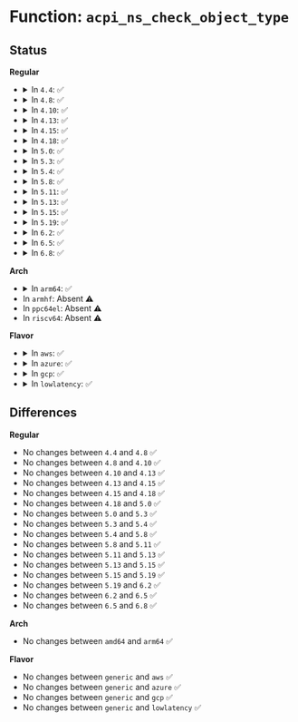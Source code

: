 # Function: <code>acpi_ns_check_object_type</code>

## Status
<b>Regular</b>
<ul>
<li>
<details>
<summary>In <code>4.4</code>: ✅</summary>

```c
acpi_status acpi_ns_check_object_type(struct acpi_evaluate_info *info, union acpi_operand_object **return_object_ptr, u32 expected_btypes, u32 package_index);
```

**Collision:** Unique Global

**Inline:** No

**Transformation:** False

**Instances:**

```
In drivers/acpi/acpica/nspredef.c (ffffffff8149da31)
Location: drivers/acpi/acpica/nspredef.c:223
Inline: False
Direct callers:
  - drivers/acpi/acpica/nspredef.c:acpi_ns_check_return_value
  - drivers/acpi/acpica/nsprepkg.c:acpi_ns_check_package_elements
  - drivers/acpi/acpica/nsprepkg.c:acpi_ns_check_package_elements
  - drivers/acpi/acpica/nsprepkg.c:acpi_ns_check_package_list
  - drivers/acpi/acpica/nsprepkg.c:acpi_ns_check_package_list
  - drivers/acpi/acpica/nsprepkg.c:acpi_ns_check_package_list
  - drivers/acpi/acpica/nsprepkg.c:acpi_ns_check_package
  - drivers/acpi/acpica/nsprepkg.c:acpi_ns_check_package
  - drivers/acpi/acpica/nsprepkg.c:acpi_ns_check_package
  - drivers/acpi/acpica/nsprepkg.c:acpi_ns_check_package
  - drivers/acpi/acpica/nsprepkg.c:acpi_ns_check_package
  - drivers/acpi/acpica/nsprepkg.c:acpi_ns_check_package
```
**Symbols:**

```
ffffffff8149da31-ffffffff8149dbe7: acpi_ns_check_object_type (STB_GLOBAL)
```
</details>
</li>
<li>
<details>
<summary>In <code>4.8</code>: ✅</summary>

```c
acpi_status acpi_ns_check_object_type(struct acpi_evaluate_info *info, union acpi_operand_object **return_object_ptr, u32 expected_btypes, u32 package_index);
```

**Collision:** Unique Global

**Inline:** No

**Transformation:** False

**Instances:**

```
In drivers/acpi/acpica/nspredef.c (ffffffff814ecc7a)
Location: drivers/acpi/acpica/nspredef.c:223
Inline: False
Direct callers:
  - drivers/acpi/acpica/nspredef.c:acpi_ns_check_return_value
  - drivers/acpi/acpica/nsprepkg.c:acpi_ns_check_package_elements
  - drivers/acpi/acpica/nsprepkg.c:acpi_ns_check_package_elements
  - drivers/acpi/acpica/nsprepkg.c:acpi_ns_check_package_list
  - drivers/acpi/acpica/nsprepkg.c:acpi_ns_check_package_list
  - drivers/acpi/acpica/nsprepkg.c:acpi_ns_check_package_list
  - drivers/acpi/acpica/nsprepkg.c:acpi_ns_check_package
  - drivers/acpi/acpica/nsprepkg.c:acpi_ns_check_package
  - drivers/acpi/acpica/nsprepkg.c:acpi_ns_check_package
  - drivers/acpi/acpica/nsprepkg.c:acpi_ns_check_package
  - drivers/acpi/acpica/nsprepkg.c:acpi_ns_check_package
  - drivers/acpi/acpica/nsprepkg.c:acpi_ns_check_package
```
**Symbols:**

```
ffffffff814ecc7a-ffffffff814ece30: acpi_ns_check_object_type (STB_GLOBAL)
```
</details>
</li>
<li>
<details>
<summary>In <code>4.10</code>: ✅</summary>

```c
acpi_status acpi_ns_check_object_type(struct acpi_evaluate_info *info, union acpi_operand_object **return_object_ptr, u32 expected_btypes, u32 package_index);
```

**Collision:** Unique Global

**Inline:** No

**Transformation:** False

**Instances:**

```
In drivers/acpi/acpica/nspredef.c (ffffffff8150f6c3)
Location: drivers/acpi/acpica/nspredef.c:223
Inline: False
Direct callers:
  - drivers/acpi/acpica/nspredef.c:acpi_ns_check_return_value
  - drivers/acpi/acpica/nsprepkg.c:acpi_ns_check_package_elements
  - drivers/acpi/acpica/nsprepkg.c:acpi_ns_check_package_elements
  - drivers/acpi/acpica/nsprepkg.c:acpi_ns_check_package_list
  - drivers/acpi/acpica/nsprepkg.c:acpi_ns_check_package_list
  - drivers/acpi/acpica/nsprepkg.c:acpi_ns_check_package_list
  - drivers/acpi/acpica/nsprepkg.c:acpi_ns_check_package
  - drivers/acpi/acpica/nsprepkg.c:acpi_ns_check_package
  - drivers/acpi/acpica/nsprepkg.c:acpi_ns_check_package
  - drivers/acpi/acpica/nsprepkg.c:acpi_ns_check_package
  - drivers/acpi/acpica/nsprepkg.c:acpi_ns_check_package
  - drivers/acpi/acpica/nsprepkg.c:acpi_ns_check_package
```
**Symbols:**

```
ffffffff8150f6c3-ffffffff8150f879: acpi_ns_check_object_type (STB_GLOBAL)
```
</details>
</li>
<li>
<details>
<summary>In <code>4.13</code>: ✅</summary>

```c
acpi_status acpi_ns_check_object_type(struct acpi_evaluate_info *info, union acpi_operand_object **return_object_ptr, u32 expected_btypes, u32 package_index);
```

**Collision:** Unique Global

**Inline:** No

**Transformation:** False

**Instances:**

```
In drivers/acpi/acpica/nspredef.c (ffffffff8151fd7d)
Location: drivers/acpi/acpica/nspredef.c:223
Inline: False
Direct callers:
  - drivers/acpi/acpica/nspredef.c:acpi_ns_check_return_value
  - drivers/acpi/acpica/nsprepkg.c:acpi_ns_check_package_elements
  - drivers/acpi/acpica/nsprepkg.c:acpi_ns_check_package_elements
  - drivers/acpi/acpica/nsprepkg.c:acpi_ns_check_package_list
  - drivers/acpi/acpica/nsprepkg.c:acpi_ns_check_package_list
  - drivers/acpi/acpica/nsprepkg.c:acpi_ns_check_package_list
  - drivers/acpi/acpica/nsprepkg.c:acpi_ns_check_package
  - drivers/acpi/acpica/nsprepkg.c:acpi_ns_check_package
  - drivers/acpi/acpica/nsprepkg.c:acpi_ns_check_package
  - drivers/acpi/acpica/nsprepkg.c:acpi_ns_check_package
  - drivers/acpi/acpica/nsprepkg.c:acpi_ns_check_package
  - drivers/acpi/acpica/nsprepkg.c:acpi_ns_check_package
```
**Symbols:**

```
ffffffff8151fd7d-ffffffff8151ff49: acpi_ns_check_object_type (STB_GLOBAL)
```
</details>
</li>
<li>
<details>
<summary>In <code>4.15</code>: ✅</summary>

```c
acpi_status acpi_ns_check_object_type(struct acpi_evaluate_info *info, union acpi_operand_object **return_object_ptr, u32 expected_btypes, u32 package_index);
```

**Collision:** Unique Global

**Inline:** No

**Transformation:** False

**Instances:**

```
In drivers/acpi/acpica/nspredef.c (ffffffff8157326e)
Location: drivers/acpi/acpica/nspredef.c:223
Inline: False
Direct callers:
  - drivers/acpi/acpica/nspredef.c:acpi_ns_check_return_value
  - drivers/acpi/acpica/nsprepkg.c:acpi_ns_check_package_elements
  - drivers/acpi/acpica/nsprepkg.c:acpi_ns_check_package_elements
  - drivers/acpi/acpica/nsprepkg.c:acpi_ns_check_package_list
  - drivers/acpi/acpica/nsprepkg.c:acpi_ns_check_package_list
  - drivers/acpi/acpica/nsprepkg.c:acpi_ns_check_package_list
  - drivers/acpi/acpica/nsprepkg.c:acpi_ns_check_package
  - drivers/acpi/acpica/nsprepkg.c:acpi_ns_check_package
  - drivers/acpi/acpica/nsprepkg.c:acpi_ns_check_package
  - drivers/acpi/acpica/nsprepkg.c:acpi_ns_check_package
  - drivers/acpi/acpica/nsprepkg.c:acpi_ns_check_package
  - drivers/acpi/acpica/nsprepkg.c:acpi_ns_check_package
```
**Symbols:**

```
ffffffff8157326e-ffffffff8157343a: acpi_ns_check_object_type (STB_GLOBAL)
```
</details>
</li>
<li>
<details>
<summary>In <code>4.18</code>: ✅</summary>

```c
acpi_status acpi_ns_check_object_type(struct acpi_evaluate_info *info, union acpi_operand_object **return_object_ptr, u32 expected_btypes, u32 package_index);
```

**Collision:** Unique Global

**Inline:** No

**Transformation:** False

**Instances:**

```
In drivers/acpi/acpica/nspredef.c (ffffffff815aa1ea)
Location: drivers/acpi/acpica/nspredef.c:189
Inline: False
Direct callers:
  - drivers/acpi/acpica/nspredef.c:acpi_ns_check_return_value
  - drivers/acpi/acpica/nsprepkg.c:acpi_ns_check_package_elements
  - drivers/acpi/acpica/nsprepkg.c:acpi_ns_check_package_elements
  - drivers/acpi/acpica/nsprepkg.c:acpi_ns_check_package_list
  - drivers/acpi/acpica/nsprepkg.c:acpi_ns_check_package_list
  - drivers/acpi/acpica/nsprepkg.c:acpi_ns_check_package_list
  - drivers/acpi/acpica/nsprepkg.c:acpi_ns_check_package
  - drivers/acpi/acpica/nsprepkg.c:acpi_ns_check_package
  - drivers/acpi/acpica/nsprepkg.c:acpi_ns_check_package
  - drivers/acpi/acpica/nsprepkg.c:acpi_ns_check_package
  - drivers/acpi/acpica/nsprepkg.c:acpi_ns_check_package
  - drivers/acpi/acpica/nsprepkg.c:acpi_ns_check_package
```
**Symbols:**

```
ffffffff815aa1ea-ffffffff815aa397: acpi_ns_check_object_type (STB_GLOBAL)
```
</details>
</li>
<li>
<details>
<summary>In <code>5.0</code>: ✅</summary>

```c
acpi_status acpi_ns_check_object_type(struct acpi_evaluate_info *info, union acpi_operand_object **return_object_ptr, u32 expected_btypes, u32 package_index);
```

**Collision:** Unique Global

**Inline:** No

**Transformation:** False

**Instances:**

```
In drivers/acpi/acpica/nspredef.c (ffffffff815c311f)
Location: drivers/acpi/acpica/nspredef.c:189
Inline: False
Direct callers:
  - drivers/acpi/acpica/nspredef.c:acpi_ns_check_return_value
  - drivers/acpi/acpica/nsprepkg.c:acpi_ns_check_package_elements
  - drivers/acpi/acpica/nsprepkg.c:acpi_ns_check_package_elements
  - drivers/acpi/acpica/nsprepkg.c:acpi_ns_check_package_list
  - drivers/acpi/acpica/nsprepkg.c:acpi_ns_check_package_list
  - drivers/acpi/acpica/nsprepkg.c:acpi_ns_check_package_list
  - drivers/acpi/acpica/nsprepkg.c:acpi_ns_check_package
  - drivers/acpi/acpica/nsprepkg.c:acpi_ns_check_package
  - drivers/acpi/acpica/nsprepkg.c:acpi_ns_check_package
  - drivers/acpi/acpica/nsprepkg.c:acpi_ns_check_package
  - drivers/acpi/acpica/nsprepkg.c:acpi_ns_check_package
  - drivers/acpi/acpica/nsprepkg.c:acpi_ns_check_package
```
**Symbols:**

```
ffffffff815c311f-ffffffff815c32cc: acpi_ns_check_object_type (STB_GLOBAL)
```
</details>
</li>
<li>
<details>
<summary>In <code>5.3</code>: ✅</summary>

```c
acpi_status acpi_ns_check_object_type(struct acpi_evaluate_info *info, union acpi_operand_object **return_object_ptr, u32 expected_btypes, u32 package_index);
```

**Collision:** Unique Global

**Inline:** No

**Transformation:** False

**Instances:**

```
In drivers/acpi/acpica/nspredef.c (ffffffff815f4a1a)
Location: drivers/acpi/acpica/nspredef.c:189
Inline: False
Direct callers:
  - drivers/acpi/acpica/nspredef.c:acpi_ns_check_return_value
  - drivers/acpi/acpica/nsprepkg.c:acpi_ns_check_package_elements
  - drivers/acpi/acpica/nsprepkg.c:acpi_ns_check_package_elements
  - drivers/acpi/acpica/nsprepkg.c:acpi_ns_check_package_list
  - drivers/acpi/acpica/nsprepkg.c:acpi_ns_check_package_list
  - drivers/acpi/acpica/nsprepkg.c:acpi_ns_check_package_list
  - drivers/acpi/acpica/nsprepkg.c:acpi_ns_check_package
  - drivers/acpi/acpica/nsprepkg.c:acpi_ns_check_package
  - drivers/acpi/acpica/nsprepkg.c:acpi_ns_check_package
  - drivers/acpi/acpica/nsprepkg.c:acpi_ns_check_package
  - drivers/acpi/acpica/nsprepkg.c:acpi_ns_check_package
  - drivers/acpi/acpica/nsprepkg.c:acpi_ns_check_package
```
**Symbols:**

```
ffffffff815f4a1a-ffffffff815f4bca: acpi_ns_check_object_type (STB_GLOBAL)
```
</details>
</li>
<li>
<details>
<summary>In <code>5.4</code>: ✅</summary>

```c
acpi_status acpi_ns_check_object_type(struct acpi_evaluate_info *info, union acpi_operand_object **return_object_ptr, u32 expected_btypes, u32 package_index);
```

**Collision:** Unique Global

**Inline:** No

**Transformation:** False

**Instances:**

```
In drivers/acpi/acpica/nspredef.c (ffffffff81615ebd)
Location: drivers/acpi/acpica/nspredef.c:189
Inline: False
Direct callers:
  - drivers/acpi/acpica/nspredef.c:acpi_ns_check_return_value
  - drivers/acpi/acpica/nsprepkg.c:acpi_ns_check_package_elements
  - drivers/acpi/acpica/nsprepkg.c:acpi_ns_check_package_elements
  - drivers/acpi/acpica/nsprepkg.c:acpi_ns_check_package_list
  - drivers/acpi/acpica/nsprepkg.c:acpi_ns_check_package_list
  - drivers/acpi/acpica/nsprepkg.c:acpi_ns_check_package_list
  - drivers/acpi/acpica/nsprepkg.c:acpi_ns_check_package
  - drivers/acpi/acpica/nsprepkg.c:acpi_ns_check_package
  - drivers/acpi/acpica/nsprepkg.c:acpi_ns_check_package
  - drivers/acpi/acpica/nsprepkg.c:acpi_ns_check_package
  - drivers/acpi/acpica/nsprepkg.c:acpi_ns_check_package
  - drivers/acpi/acpica/nsprepkg.c:acpi_ns_check_package
```
**Symbols:**

```
ffffffff81615ebd-ffffffff8161606d: acpi_ns_check_object_type (STB_GLOBAL)
```
</details>
</li>
<li>
<details>
<summary>In <code>5.8</code>: ✅</summary>

```c
acpi_status acpi_ns_check_object_type(struct acpi_evaluate_info *info, union acpi_operand_object **return_object_ptr, u32 expected_btypes, u32 package_index);
```

**Collision:** Unique Global

**Inline:** No

**Transformation:** False

**Instances:**

```
In drivers/acpi/acpica/nspredef.c (ffffffff816c23de)
Location: drivers/acpi/acpica/nspredef.c:189
Inline: False
Direct callers:
  - drivers/acpi/acpica/nspredef.c:acpi_ns_check_return_value
  - drivers/acpi/acpica/nsprepkg.c:acpi_ns_check_package_elements
  - drivers/acpi/acpica/nsprepkg.c:acpi_ns_check_package_elements
  - drivers/acpi/acpica/nsprepkg.c:acpi_ns_check_package_list
  - drivers/acpi/acpica/nsprepkg.c:acpi_ns_check_package_list
  - drivers/acpi/acpica/nsprepkg.c:acpi_ns_check_package_list
  - drivers/acpi/acpica/nsprepkg.c:acpi_ns_check_package
  - drivers/acpi/acpica/nsprepkg.c:acpi_ns_check_package
  - drivers/acpi/acpica/nsprepkg.c:acpi_ns_check_package
  - drivers/acpi/acpica/nsprepkg.c:acpi_ns_check_package
  - drivers/acpi/acpica/nsprepkg.c:acpi_ns_check_package
  - drivers/acpi/acpica/nsprepkg.c:acpi_ns_check_package
```
**Symbols:**

```
ffffffff816c23de-ffffffff816c258e: acpi_ns_check_object_type (STB_GLOBAL)
```
</details>
</li>
<li>
<details>
<summary>In <code>5.11</code>: ✅</summary>

```c
acpi_status acpi_ns_check_object_type(struct acpi_evaluate_info *info, union acpi_operand_object **return_object_ptr, u32 expected_btypes, u32 package_index);
```

**Collision:** Unique Global

**Inline:** No

**Transformation:** False

**Instances:**

```
In drivers/acpi/acpica/nspredef.c (ffffffff816dff46)
Location: drivers/acpi/acpica/nspredef.c:191
Inline: False
Direct callers:
  - drivers/acpi/acpica/nspredef.c:acpi_ns_check_return_value
  - drivers/acpi/acpica/nsprepkg.c:acpi_ns_check_package_elements
  - drivers/acpi/acpica/nsprepkg.c:acpi_ns_check_package_elements
  - drivers/acpi/acpica/nsprepkg.c:acpi_ns_check_package_list
  - drivers/acpi/acpica/nsprepkg.c:acpi_ns_check_package_list
  - drivers/acpi/acpica/nsprepkg.c:acpi_ns_check_package_list
  - drivers/acpi/acpica/nsprepkg.c:acpi_ns_check_package
  - drivers/acpi/acpica/nsprepkg.c:acpi_ns_check_package
  - drivers/acpi/acpica/nsprepkg.c:acpi_ns_check_package
  - drivers/acpi/acpica/nsprepkg.c:acpi_ns_check_package
  - drivers/acpi/acpica/nsprepkg.c:acpi_ns_check_package
  - drivers/acpi/acpica/nsprepkg.c:acpi_ns_check_package
  - drivers/acpi/acpica/nsprepkg.c:acpi_ns_check_package
```
**Symbols:**

```
ffffffff816dff46-ffffffff816e00f6: acpi_ns_check_object_type (STB_GLOBAL)
```
</details>
</li>
<li>
<details>
<summary>In <code>5.13</code>: ✅</summary>

```c
acpi_status acpi_ns_check_object_type(struct acpi_evaluate_info *info, union acpi_operand_object **return_object_ptr, u32 expected_btypes, u32 package_index);
```

**Collision:** Unique Global

**Inline:** No

**Transformation:** False

**Instances:**

```
In drivers/acpi/acpica/nspredef.c (ffffffff816c1e31)
Location: drivers/acpi/acpica/nspredef.c:191
Inline: False
Direct callers:
  - drivers/acpi/acpica/nspredef.c:acpi_ns_check_return_value
  - drivers/acpi/acpica/nsprepkg.c:acpi_ns_check_package_elements
  - drivers/acpi/acpica/nsprepkg.c:acpi_ns_check_package_elements
  - drivers/acpi/acpica/nsprepkg.c:acpi_ns_check_package_list
  - drivers/acpi/acpica/nsprepkg.c:acpi_ns_check_package_list
  - drivers/acpi/acpica/nsprepkg.c:acpi_ns_check_package_list
  - drivers/acpi/acpica/nsprepkg.c:acpi_ns_check_package
  - drivers/acpi/acpica/nsprepkg.c:acpi_ns_check_package
  - drivers/acpi/acpica/nsprepkg.c:acpi_ns_check_package
  - drivers/acpi/acpica/nsprepkg.c:acpi_ns_check_package
  - drivers/acpi/acpica/nsprepkg.c:acpi_ns_check_package
  - drivers/acpi/acpica/nsprepkg.c:acpi_ns_check_package
  - drivers/acpi/acpica/nsprepkg.c:acpi_ns_check_package
```
**Symbols:**

```
ffffffff816c1e31-ffffffff816c1fe1: acpi_ns_check_object_type (STB_GLOBAL)
```
</details>
</li>
<li>
<details>
<summary>In <code>5.15</code>: ✅</summary>

```c
acpi_status acpi_ns_check_object_type(struct acpi_evaluate_info *info, union acpi_operand_object **return_object_ptr, u32 expected_btypes, u32 package_index);
```

**Collision:** Unique Global

**Inline:** No

**Transformation:** False

**Instances:**

```
In drivers/acpi/acpica/nspredef.c (ffffffff8173911e)
Location: drivers/acpi/acpica/nspredef.c:191
Inline: False
Direct callers:
  - drivers/acpi/acpica/nspredef.c:acpi_ns_check_return_value
  - drivers/acpi/acpica/nsprepkg.c:acpi_ns_check_package_elements
  - drivers/acpi/acpica/nsprepkg.c:acpi_ns_check_package_elements
  - drivers/acpi/acpica/nsprepkg.c:acpi_ns_check_package_list
  - drivers/acpi/acpica/nsprepkg.c:acpi_ns_check_package_list
  - drivers/acpi/acpica/nsprepkg.c:acpi_ns_check_package_list
  - drivers/acpi/acpica/nsprepkg.c:acpi_ns_check_package
  - drivers/acpi/acpica/nsprepkg.c:acpi_ns_check_package
  - drivers/acpi/acpica/nsprepkg.c:acpi_ns_check_package
  - drivers/acpi/acpica/nsprepkg.c:acpi_ns_check_package
  - drivers/acpi/acpica/nsprepkg.c:acpi_ns_check_package
  - drivers/acpi/acpica/nsprepkg.c:acpi_ns_check_package
  - drivers/acpi/acpica/nsprepkg.c:acpi_ns_check_package
```
**Symbols:**

```
ffffffff8173911e-ffffffff817392ce: acpi_ns_check_object_type (STB_GLOBAL)
```
</details>
</li>
<li>
<details>
<summary>In <code>5.19</code>: ✅</summary>

```c
acpi_status acpi_ns_check_object_type(struct acpi_evaluate_info *info, union acpi_operand_object **return_object_ptr, u32 expected_btypes, u32 package_index);
```

**Collision:** Unique Global

**Inline:** No

**Transformation:** False

**Instances:**

```
In drivers/acpi/acpica/nspredef.c (ffffffff8186a596)
Location: drivers/acpi/acpica/nspredef.c:191
Inline: False
Direct callers:
  - drivers/acpi/acpica/nspredef.c:acpi_ns_check_return_value
  - drivers/acpi/acpica/nsprepkg.c:acpi_ns_check_package_elements
  - drivers/acpi/acpica/nsprepkg.c:acpi_ns_check_package_elements
  - drivers/acpi/acpica/nsprepkg.c:acpi_ns_check_package_list
  - drivers/acpi/acpica/nsprepkg.c:acpi_ns_check_package_list
  - drivers/acpi/acpica/nsprepkg.c:acpi_ns_check_package_list
  - drivers/acpi/acpica/nsprepkg.c:acpi_ns_check_package
  - drivers/acpi/acpica/nsprepkg.c:acpi_ns_check_package
  - drivers/acpi/acpica/nsprepkg.c:acpi_ns_check_package
  - drivers/acpi/acpica/nsprepkg.c:acpi_ns_check_package
  - drivers/acpi/acpica/nsprepkg.c:acpi_ns_check_package
  - drivers/acpi/acpica/nsprepkg.c:acpi_ns_check_package
  - drivers/acpi/acpica/nsprepkg.c:acpi_ns_check_package
```
**Symbols:**

```
ffffffff8186a596-ffffffff8186a770: acpi_ns_check_object_type (STB_GLOBAL)
```
</details>
</li>
<li>
<details>
<summary>In <code>6.2</code>: ✅</summary>

```c
acpi_status acpi_ns_check_object_type(struct acpi_evaluate_info *info, union acpi_operand_object **return_object_ptr, u32 expected_btypes, u32 package_index);
```

**Collision:** Unique Global

**Inline:** No

**Transformation:** False

**Instances:**

```
In drivers/acpi/acpica/nspredef.c (ffffffff819a97f0)
Location: drivers/acpi/acpica/nspredef.c:191
Inline: False
Direct callers:
  - drivers/acpi/acpica/nspredef.c:acpi_ns_check_return_value
  - drivers/acpi/acpica/nsprepkg.c:acpi_ns_check_package_elements
  - drivers/acpi/acpica/nsprepkg.c:acpi_ns_check_package_elements
  - drivers/acpi/acpica/nsprepkg.c:acpi_ns_check_package_list
  - drivers/acpi/acpica/nsprepkg.c:acpi_ns_check_package_list
  - drivers/acpi/acpica/nsprepkg.c:acpi_ns_check_package_list
  - drivers/acpi/acpica/nsprepkg.c:acpi_ns_check_package
  - drivers/acpi/acpica/nsprepkg.c:acpi_ns_check_package
  - drivers/acpi/acpica/nsprepkg.c:acpi_ns_check_package
  - drivers/acpi/acpica/nsprepkg.c:acpi_ns_check_package
  - drivers/acpi/acpica/nsprepkg.c:acpi_ns_check_package
  - drivers/acpi/acpica/nsprepkg.c:acpi_ns_check_package
  - drivers/acpi/acpica/nsprepkg.c:acpi_ns_check_package
```
**Symbols:**

```
ffffffff819a97f0-ffffffff819a9a1d: acpi_ns_check_object_type (STB_GLOBAL)
```
</details>
</li>
<li>
<details>
<summary>In <code>6.5</code>: ✅</summary>

```c
acpi_status acpi_ns_check_object_type(struct acpi_evaluate_info *info, union acpi_operand_object **return_object_ptr, u32 expected_btypes, u32 package_index);
```

**Collision:** Unique Global

**Inline:** No

**Transformation:** False

**Instances:**

```
In drivers/acpi/acpica/nspredef.c (ffffffff819f06a0)
Location: drivers/acpi/acpica/nspredef.c:191
Inline: False
Direct callers:
  - drivers/acpi/acpica/nspredef.c:acpi_ns_check_return_value
  - drivers/acpi/acpica/nsprepkg.c:acpi_ns_check_package_elements
  - drivers/acpi/acpica/nsprepkg.c:acpi_ns_check_package_elements
  - drivers/acpi/acpica/nsprepkg.c:acpi_ns_check_package_list
  - drivers/acpi/acpica/nsprepkg.c:acpi_ns_check_package_list
  - drivers/acpi/acpica/nsprepkg.c:acpi_ns_check_package_list
  - drivers/acpi/acpica/nsprepkg.c:acpi_ns_check_package
  - drivers/acpi/acpica/nsprepkg.c:acpi_ns_check_package
  - drivers/acpi/acpica/nsprepkg.c:acpi_ns_check_package
  - drivers/acpi/acpica/nsprepkg.c:acpi_ns_check_package
  - drivers/acpi/acpica/nsprepkg.c:acpi_ns_check_package
  - drivers/acpi/acpica/nsprepkg.c:acpi_ns_check_package
  - drivers/acpi/acpica/nsprepkg.c:acpi_ns_check_package
```
**Symbols:**

```
ffffffff819f06a0-ffffffff819f08cd: acpi_ns_check_object_type (STB_GLOBAL)
```
</details>
</li>
<li>
<details>
<summary>In <code>6.8</code>: ✅</summary>

```c
acpi_status acpi_ns_check_object_type(struct acpi_evaluate_info *info, union acpi_operand_object **return_object_ptr, u32 expected_btypes, u32 package_index);
```

**Collision:** Unique Global

**Inline:** No

**Transformation:** False

**Instances:**

```
In drivers/acpi/acpica/nspredef.c (ffffffff81a3b4c0)
Location: drivers/acpi/acpica/nspredef.c:191
Inline: False
Direct callers:
  - drivers/acpi/acpica/nspredef.c:acpi_ns_check_return_value
  - drivers/acpi/acpica/nsprepkg.c:acpi_ns_check_package_elements
  - drivers/acpi/acpica/nsprepkg.c:acpi_ns_check_package_elements
  - drivers/acpi/acpica/nsprepkg.c:acpi_ns_check_package_list
  - drivers/acpi/acpica/nsprepkg.c:acpi_ns_check_package_list
  - drivers/acpi/acpica/nsprepkg.c:acpi_ns_check_package_list
  - drivers/acpi/acpica/nsprepkg.c:acpi_ns_check_package
  - drivers/acpi/acpica/nsprepkg.c:acpi_ns_check_package
  - drivers/acpi/acpica/nsprepkg.c:acpi_ns_check_package
  - drivers/acpi/acpica/nsprepkg.c:acpi_ns_check_package
  - drivers/acpi/acpica/nsprepkg.c:acpi_ns_check_package
  - drivers/acpi/acpica/nsprepkg.c:acpi_ns_check_package
  - drivers/acpi/acpica/nsprepkg.c:acpi_ns_check_package
```
**Symbols:**

```
ffffffff81a3b4c0-ffffffff81a3b6ed: acpi_ns_check_object_type (STB_GLOBAL)
```
</details>
</li>
</ul>
<b>Arch</b>
<ul>
<li>
<details>
<summary>In <code>arm64</code>: ✅</summary>

```c
acpi_status acpi_ns_check_object_type(struct acpi_evaluate_info *info, union acpi_operand_object **return_object_ptr, u32 expected_btypes, u32 package_index);
```

**Collision:** Unique Global

**Inline:** No

**Transformation:** False

**Instances:**

```
In drivers/acpi/acpica/nspredef.c (ffff80001078e530)
Location: drivers/acpi/acpica/nspredef.c:189
Inline: False
Direct callers:
  - drivers/acpi/acpica/nspredef.c:acpi_ns_check_return_value
  - drivers/acpi/acpica/nsprepkg.c:acpi_ns_check_package_elements
  - drivers/acpi/acpica/nsprepkg.c:acpi_ns_check_package_elements
  - drivers/acpi/acpica/nsprepkg.c:acpi_ns_check_package_list
  - drivers/acpi/acpica/nsprepkg.c:acpi_ns_check_package_list
  - drivers/acpi/acpica/nsprepkg.c:acpi_ns_check_package_list
  - drivers/acpi/acpica/nsprepkg.c:acpi_ns_check_package
  - drivers/acpi/acpica/nsprepkg.c:acpi_ns_check_package
  - drivers/acpi/acpica/nsprepkg.c:acpi_ns_check_package
  - drivers/acpi/acpica/nsprepkg.c:acpi_ns_check_package
  - drivers/acpi/acpica/nsprepkg.c:acpi_ns_check_package
  - drivers/acpi/acpica/nsprepkg.c:acpi_ns_check_package
```
**Symbols:**

```
ffff80001078e530-ffff80001078e73c: acpi_ns_check_object_type (STB_GLOBAL)
```
</details>
</li>
<li>
In <code>armhf</code>: Absent ⚠️
</li>
<li>
In <code>ppc64el</code>: Absent ⚠️
</li>
<li>
In <code>riscv64</code>: Absent ⚠️
</li>
</ul>
<b>Flavor</b>
<ul>
<li>
<details>
<summary>In <code>aws</code>: ✅</summary>

```c
acpi_status acpi_ns_check_object_type(struct acpi_evaluate_info *info, union acpi_operand_object **return_object_ptr, u32 expected_btypes, u32 package_index);
```

**Collision:** Unique Global

**Inline:** No

**Transformation:** False

**Instances:**

```
In drivers/acpi/acpica/nspredef.c (ffffffff815f42d5)
Location: drivers/acpi/acpica/nspredef.c:189
Inline: False
Direct callers:
  - drivers/acpi/acpica/nspredef.c:acpi_ns_check_return_value
  - drivers/acpi/acpica/nsprepkg.c:acpi_ns_check_package_elements
  - drivers/acpi/acpica/nsprepkg.c:acpi_ns_check_package_elements
  - drivers/acpi/acpica/nsprepkg.c:acpi_ns_check_package_list
  - drivers/acpi/acpica/nsprepkg.c:acpi_ns_check_package_list
  - drivers/acpi/acpica/nsprepkg.c:acpi_ns_check_package_list
  - drivers/acpi/acpica/nsprepkg.c:acpi_ns_check_package
  - drivers/acpi/acpica/nsprepkg.c:acpi_ns_check_package
  - drivers/acpi/acpica/nsprepkg.c:acpi_ns_check_package
  - drivers/acpi/acpica/nsprepkg.c:acpi_ns_check_package
  - drivers/acpi/acpica/nsprepkg.c:acpi_ns_check_package
  - drivers/acpi/acpica/nsprepkg.c:acpi_ns_check_package
```
**Symbols:**

```
ffffffff815f42d5-ffffffff815f4485: acpi_ns_check_object_type (STB_GLOBAL)
```
</details>
</li>
<li>
<details>
<summary>In <code>azure</code>: ✅</summary>

```c
acpi_status acpi_ns_check_object_type(struct acpi_evaluate_info *info, union acpi_operand_object **return_object_ptr, u32 expected_btypes, u32 package_index);
```

**Collision:** Unique Global

**Inline:** No

**Transformation:** False

**Instances:**

```
In drivers/acpi/acpica/nspredef.c (ffffffff815df854)
Location: drivers/acpi/acpica/nspredef.c:189
Inline: False
Direct callers:
  - drivers/acpi/acpica/nspredef.c:acpi_ns_check_return_value
  - drivers/acpi/acpica/nsprepkg.c:acpi_ns_check_package_elements
  - drivers/acpi/acpica/nsprepkg.c:acpi_ns_check_package_elements
  - drivers/acpi/acpica/nsprepkg.c:acpi_ns_check_package_list
  - drivers/acpi/acpica/nsprepkg.c:acpi_ns_check_package_list
  - drivers/acpi/acpica/nsprepkg.c:acpi_ns_check_package_list
  - drivers/acpi/acpica/nsprepkg.c:acpi_ns_check_package
  - drivers/acpi/acpica/nsprepkg.c:acpi_ns_check_package
  - drivers/acpi/acpica/nsprepkg.c:acpi_ns_check_package
  - drivers/acpi/acpica/nsprepkg.c:acpi_ns_check_package
  - drivers/acpi/acpica/nsprepkg.c:acpi_ns_check_package
  - drivers/acpi/acpica/nsprepkg.c:acpi_ns_check_package
```
**Symbols:**

```
ffffffff815df854-ffffffff815dfa04: acpi_ns_check_object_type (STB_GLOBAL)
```
</details>
</li>
<li>
<details>
<summary>In <code>gcp</code>: ✅</summary>

```c
acpi_status acpi_ns_check_object_type(struct acpi_evaluate_info *info, union acpi_operand_object **return_object_ptr, u32 expected_btypes, u32 package_index);
```

**Collision:** Unique Global

**Inline:** No

**Transformation:** False

**Instances:**

```
In drivers/acpi/acpica/nspredef.c (ffffffff8160a19d)
Location: drivers/acpi/acpica/nspredef.c:189
Inline: False
Direct callers:
  - drivers/acpi/acpica/nspredef.c:acpi_ns_check_return_value
  - drivers/acpi/acpica/nsprepkg.c:acpi_ns_check_package_elements
  - drivers/acpi/acpica/nsprepkg.c:acpi_ns_check_package_elements
  - drivers/acpi/acpica/nsprepkg.c:acpi_ns_check_package_list
  - drivers/acpi/acpica/nsprepkg.c:acpi_ns_check_package_list
  - drivers/acpi/acpica/nsprepkg.c:acpi_ns_check_package_list
  - drivers/acpi/acpica/nsprepkg.c:acpi_ns_check_package
  - drivers/acpi/acpica/nsprepkg.c:acpi_ns_check_package
  - drivers/acpi/acpica/nsprepkg.c:acpi_ns_check_package
  - drivers/acpi/acpica/nsprepkg.c:acpi_ns_check_package
  - drivers/acpi/acpica/nsprepkg.c:acpi_ns_check_package
  - drivers/acpi/acpica/nsprepkg.c:acpi_ns_check_package
```
**Symbols:**

```
ffffffff8160a19d-ffffffff8160a34d: acpi_ns_check_object_type (STB_GLOBAL)
```
</details>
</li>
<li>
<details>
<summary>In <code>lowlatency</code>: ✅</summary>

```c
acpi_status acpi_ns_check_object_type(struct acpi_evaluate_info *info, union acpi_operand_object **return_object_ptr, u32 expected_btypes, u32 package_index);
```

**Collision:** Unique Global

**Inline:** No

**Transformation:** False

**Instances:**

```
In drivers/acpi/acpica/nspredef.c (ffffffff8162404d)
Location: drivers/acpi/acpica/nspredef.c:189
Inline: False
Direct callers:
  - drivers/acpi/acpica/nspredef.c:acpi_ns_check_return_value
  - drivers/acpi/acpica/nsprepkg.c:acpi_ns_check_package_elements
  - drivers/acpi/acpica/nsprepkg.c:acpi_ns_check_package_elements
  - drivers/acpi/acpica/nsprepkg.c:acpi_ns_check_package_list
  - drivers/acpi/acpica/nsprepkg.c:acpi_ns_check_package_list
  - drivers/acpi/acpica/nsprepkg.c:acpi_ns_check_package_list
  - drivers/acpi/acpica/nsprepkg.c:acpi_ns_check_package
  - drivers/acpi/acpica/nsprepkg.c:acpi_ns_check_package
  - drivers/acpi/acpica/nsprepkg.c:acpi_ns_check_package
  - drivers/acpi/acpica/nsprepkg.c:acpi_ns_check_package
  - drivers/acpi/acpica/nsprepkg.c:acpi_ns_check_package
  - drivers/acpi/acpica/nsprepkg.c:acpi_ns_check_package
```
**Symbols:**

```
ffffffff8162404d-ffffffff816241fd: acpi_ns_check_object_type (STB_GLOBAL)
```
</details>
</li>
</ul>

## Differences
<b>Regular</b>
<ul>
<li>
No changes between <code>4.4</code> and <code>4.8</code> ✅
</li>
<li>
No changes between <code>4.8</code> and <code>4.10</code> ✅
</li>
<li>
No changes between <code>4.10</code> and <code>4.13</code> ✅
</li>
<li>
No changes between <code>4.13</code> and <code>4.15</code> ✅
</li>
<li>
No changes between <code>4.15</code> and <code>4.18</code> ✅
</li>
<li>
No changes between <code>4.18</code> and <code>5.0</code> ✅
</li>
<li>
No changes between <code>5.0</code> and <code>5.3</code> ✅
</li>
<li>
No changes between <code>5.3</code> and <code>5.4</code> ✅
</li>
<li>
No changes between <code>5.4</code> and <code>5.8</code> ✅
</li>
<li>
No changes between <code>5.8</code> and <code>5.11</code> ✅
</li>
<li>
No changes between <code>5.11</code> and <code>5.13</code> ✅
</li>
<li>
No changes between <code>5.13</code> and <code>5.15</code> ✅
</li>
<li>
No changes between <code>5.15</code> and <code>5.19</code> ✅
</li>
<li>
No changes between <code>5.19</code> and <code>6.2</code> ✅
</li>
<li>
No changes between <code>6.2</code> and <code>6.5</code> ✅
</li>
<li>
No changes between <code>6.5</code> and <code>6.8</code> ✅
</li>
</ul>
<b>Arch</b>
<ul>
<li>
No changes between <code>amd64</code> and <code>arm64</code> ✅
</li>
</ul>
<b>Flavor</b>
<ul>
<li>
No changes between <code>generic</code> and <code>aws</code> ✅
</li>
<li>
No changes between <code>generic</code> and <code>azure</code> ✅
</li>
<li>
No changes between <code>generic</code> and <code>gcp</code> ✅
</li>
<li>
No changes between <code>generic</code> and <code>lowlatency</code> ✅
</li>
</ul>
